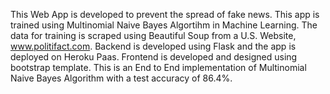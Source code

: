 This Web App is developed to prevent the spread of fake news. This app is trained using Multinomial Naive Bayes Algortihm in Machine Learning.
The data for training is scraped using Beautiful Soup from a U.S. Website, www.politifact.com. 
Backend is developed using Flask and the app is deployed on Heroku Paas.
Frontend is developed and designed using bootstrap template.
This is an End to End implementation of Multinomial Naive Bayes Algorithm with a test accuracy of 86.4%.
